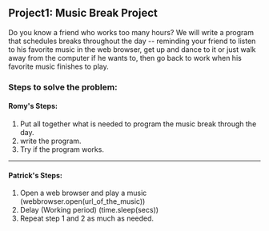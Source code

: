 ## Project1: Music Break Project


Do you know a friend who works too many hours? We will write a program that schedules
breaks throughout the day -- reminding your friend to listen to his favorite music in 
the web browser, get up and dance to it or just walk away from the computer if he wants to, 
then go back to work when his favorite music finishes to play.




### Steps to solve the problem:

#### Romy's Steps:
1. Put all together what is needed to program the music break through the day.
2. write the program.
3. Try if the program works.

<hr>

#### Patrick's Steps:

1. Open a web browser and play a music (webbrowser.open(url_of_the_music))
2. Delay (Working period) (time.sleep(secs))
3. Repeat step 1 and 2 as much as needed.